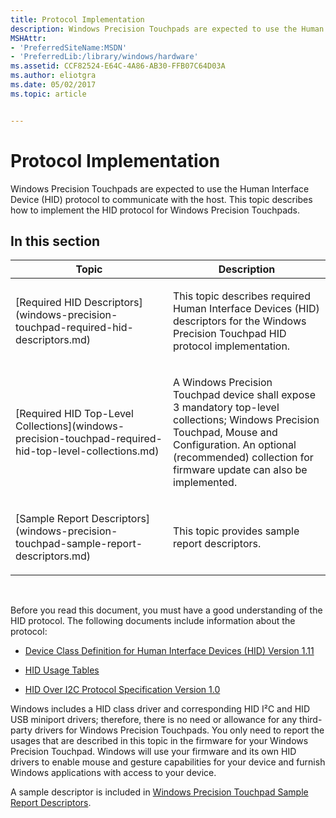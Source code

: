 ```yaml
---
title: Protocol Implementation
description: Windows Precision Touchpads are expected to use the Human Interface Device (HID) protocol to communicate with the host. This topic describes how to implement the HID protocol for Windows Precision Touchpads.
MSHAttr:
- 'PreferredSiteName:MSDN'
- 'PreferredLib:/library/windows/hardware'
ms.assetid: CCF82524-E64C-4A86-AB30-FFB07C64D03A
ms.author: eliotgra
ms.date: 05/02/2017
ms.topic: article


---
```


#  Protocol Implementation


Windows Precision Touchpads are expected to use the Human Interface Device (HID) protocol to communicate with the host. This topic describes how to implement the HID protocol for Windows Precision Touchpads.

## In this section


<table>
<colgroup>
<col width="50%" />
<col width="50%" />
</colgroup>
<thead>
<tr class="header">
<th>Topic</th>
<th>Description</th>
</tr>
</thead>
<tbody>
<tr class="odd">
<td><p>[Required HID Descriptors](windows-precision-touchpad-required-hid-descriptors.md)</p></td>
<td><p>This topic describes required Human Interface Devices (HID) descriptors for the Windows Precision Touchpad HID protocol implementation.</p></td>
</tr>
<tr class="even">
<td><p>[Required HID Top-Level Collections](windows-precision-touchpad-required-hid-top-level-collections.md)</p></td>
<td><p>A Windows Precision Touchpad device shall expose 3 mandatory top-level collections; Windows Precision Touchpad, Mouse and Configuration. An optional (recommended) collection for firmware update can also be implemented.</p></td>
</tr>
<tr class="odd">
<td><p>[Sample Report Descriptors](windows-precision-touchpad-sample-report-descriptors.md)</p></td>
<td><p>This topic provides sample report descriptors.</p></td>
</tr>
</tbody>
</table>

 

Before you read this document, you must have a good understanding of the HID protocol. The following documents include information about the protocol:

-   [Device Class Definition for Human Interface Devices (HID) Version 1.11](http://www.usb.org/developers/hidpage/HID1_11.pdf)

-   [HID Usage Tables](http://www.usb.org/developers/hidpage/Hut1_12v2.pdf)

-   [HID Over I2C Protocol Specification Version 1.0](http://msdn.microsoft.com/library/windows/hardware/hh852380)

Windows includes a HID class driver and corresponding HID I²C and HID USB miniport drivers; therefore, there is no need or allowance for any third-party drivers for Windows Precision Touchpads. You only need to report the usages that are described in this topic in the firmware for your Windows Precision Touchpad. Windows will use your firmware and its own HID drivers to enable mouse and gesture capabilities for your device and furnish Windows applications with access to your device.

A sample descriptor is included in [Windows Precision Touchpad Sample Report Descriptors](windows-precision-touchpad-sample-report-descriptors.md).

 

 






